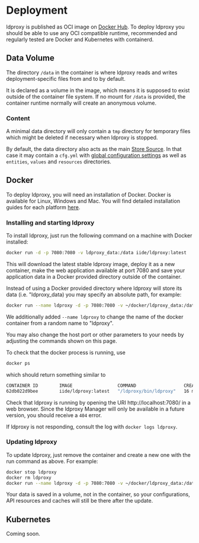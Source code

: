 # Deployment

ldproxy is published as OCI image on [Docker Hub](https://hub.docker.com/r/iide/ldproxy/). To deploy ldproxy you should be able to use any OCI compatible runtime, recommended and regularly tested are Docker and Kubernetes with containerd.

## Data Volume

The directory `/data` in the container is where ldproxy reads and writes deployment-specific files from and to by default.

It is declared as a volume in the image, which means it is supposed to exist outside of the container file system. If no mount for `/data` is provided, the container runtime normally will create an anonymous volume.

### Content

A minimal data directory will only contain a `tmp` directory for temporary files which might be deleted if necessary when ldproxy is stopped.

By default, the data directory also acts as the main [Store Source](20-configuration/10-store-new.md). In that case it may contain a `cfg.yml` with [global configuration settings](20-configuration/README.md) as well as `entities`, `values` and `resources` directories.

## Docker

To deploy ldproxy, you will need an installation of Docker. Docker is available for Linux, Windows and Mac. You will find detailed installation guides for each platform [here](https://docs.docker.com/).

### Installing and starting ldproxy

To install ldproxy, just run the following command on a machine with Docker installed:

```bash
docker run -d -p 7080:7080 -v ldproxy_data:/data iide/ldproxy:latest
```

This will download the latest stable ldproxy image, deploy it as a new container, make the web application available at port 7080 and save your application data in a Docker provided directory outside of the container.

Instead of using a Docker provided directory where ldproxy will store its data (i.e. "ldproxy_data) you may specify an absolute path, for example:

```bash
docker run --name ldproxy -d -p 7080:7080 -v ~/docker/ldproxy_data:/data iide/ldproxy:latest
```

We additionally added `--name ldproxy` to change the name of the docker container from a random name to "ldproxy".

You may also change the host port or other parameters to your needs by adjusting the commands shown on this page.

To check that the docker process is running, use

```bash
docker ps
```

which should return something similar to

```bash
CONTAINER ID        IMAGE                 COMMAND                  CREATED             STATUS              PORTS                    NAMES
62db022d9bee        iide/ldproxy:latest   "/ldproxy/bin/ldproxy"   16 minutes ago      Up 16 minutes       0.0.0.0:7080->7080/tcp   ldproxy
```

Check that ldproxy is running by opening the URI http://localhost:7080/ in a web browser. Since the ldproxy Manager will only be available in a future version, you should receive a `404` error.

If ldproxy is not responding, consult the log with `docker logs ldproxy`.

### Updating ldproxy

To update ldproxy, just remove the container and create a new one with the run command as above. For example:

```bash
docker stop ldproxy
docker rm ldproxy
docker run --name ldproxy -d -p 7080:7080 -v ~/docker/ldproxy_data:/data iide/ldproxy:latest
```

Your data is saved in a volume, not in the container, so your configurations, API resources and caches will still be there after the update.

## Kubernetes

Coming soon.
